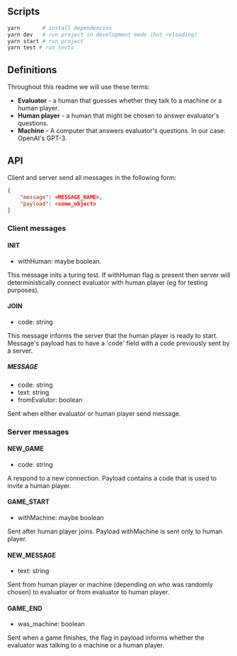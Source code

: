 ## Scripts

```bash
yarn       # install dependencies
yarn dev   # run project in development mode (hot reloading)
yarn start # run project
yarn test # run tests
```

## Definitions

Throughout this readme we will use these terms:

- **Evaluator** - a human that guesses whether they talk to a machine or a human player.
- **Human player** - a human that might be chosen to answer evaluator's questions.
- **Machine** - A computer that answers evaluator's questions. In our case: OpenAI's GPT-3.


## API 

Client and server send all messages in the following form:
```json
{
    "message": <MESSAGE_NAME>,
    "payload": <some_object>
}

```

### Client messages

#### INIT
- withHuman: maybe boolean.

This message inits a turing test. 
If withHuman flag is present then server will deterministically connect evaluator with human player (eg for testing purposes).

#### JOIN
- code: string

This message informs the server that the human player is ready to start.
Message's payload has to have a 'code' field with a code previously sent by a server.

##### MESSAGE
- code: string
- text: string
- fromEvalutor: boolean

Sent when either evaluator or human player send message.

### Server messages

#### NEW_GAME

- code: string

A respond to a new connection. Payload contains a code that is used to invite a human player.

#### GAME_START
- withMachine: maybe boolean

Sent after human player joins. Payload withMachine is sent only to human player.

#### NEW_MESSAGE
- text: string

Sent from human player or machine (depending on who was randomly chosen) to evaluator
or from evaluator to human player.

#### GAME_END
- was_machine: boolean

Sent when a game finishes, the flag in payload informs whether the evaluator was talking to a machine or a human player.